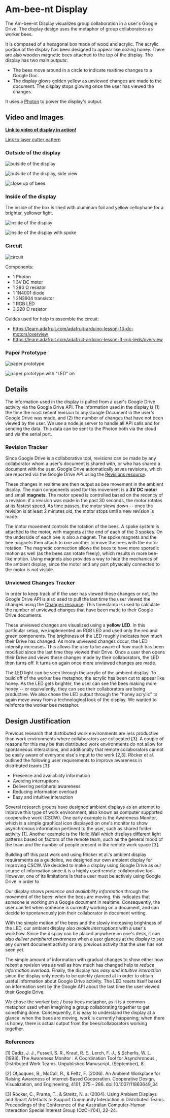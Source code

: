 # Am-bee-nt Display
The Am-bee-nt Display visualizes group collaboration in a user's Google Drive. The display design uses the metaphor of group collaborators as worker bees.

It is composed of a hexagonal box made of wood and acrylic. The acrylic portion of the display has been designed to appear like oozing honey. There are also wooden magnetic bees attached to the top of the display. The display has two main outputs:
* The bees move around in a circle to indicate realtime changes to a Google Doc.
* The display glows golden yellow as unviewed changes are made to the document. The display stops glowing once the user has viewed the changes.

It uses a [Photon](https://store.particle.io/?product=particle-photon) to power the display's output.

## Video and Images

[**Link to video of display in action!**](https://github.com/amandayung/ambeent-display/raw/master/images/Ambeent%20Video.mp4)

[Link to laser cutter pattern](https://github.com/amandayung/ambeent-display/raw/master/beebox.ai)

### Outside of the display
![outside of the display](https://raw.githubusercontent.com/amandayung/ambeent-display/master/images/Top%20view.jpg)

![outside of the display, side view](https://raw.githubusercontent.com/amandayung/ambeent-display/master/images/Side%20view.jpg)

![close up of bees](https://raw.githubusercontent.com/amandayung/ambeent-display/master/images/Bee%20close%20up.jpg)


### Inside of the display
The inside of the box is lined with aluminum foil and yellow cellophane for a brighter, yellower light.

![inside of the display](https://raw.githubusercontent.com/amandayung/ambeent-display/master/images/display-inside1.png)

![inside of the display with spoke](https://raw.githubusercontent.com/amandayung/ambeent-display/master/images/display-inside2.png)

### Circuit
![circuit](https://raw.githubusercontent.com/amandayung/ambeent-display/master/images/circuit.png)

Components:
* 1 Photon
* 1 3V DC motor
* 1 290 Ω resistor
* 1 1N4001 diode
* 1 2N3904 transistor
* 1 RGB LED
* 3 220 Ω resistor

Guides used for help to assemble the circuit:
* https://learn.adafruit.com/adafruit-arduino-lesson-13-dc-motors/overview
* https://learn.adafruit.com/adafruit-arduino-lesson-3-rgb-leds/overview


### Paper Prototype
![paper prototype](https://raw.githubusercontent.com/amandayung/ambeent-display/master/images/prototype1.png)

![paper prototype with "LED" on](https://raw.githubusercontent.com/amandayung/ambeent-display/master/images/prototype2.png)


## Details
The information used in the display is pulled from a user's Google Drive activity via the Google Drive API. The information used in the display is (1) the time the most recent revision to any Google Document in the user's Google Drive was made, and (2) the number of changes that have not been viewed by the user. We use a node.js server to handle all API calls and for sending the data. This data can be sent to the Photon both via the cloud and via the serial port.
 
### Revision Tracker
Since Google Drive is a collaborative tool, revisions can be made by any collaborator whom a user's document is shared with, or who has shared a document with the user. Google Drive automatically saves revisions, which are reported via the Google Drive API using the [Revisions resource](https://developers.google.com/drive/v2/reference/revisions).

These changes in realtime are then output as bee movement in the ambient display. The main components used for this movement is a **3V DC motor** and small **magnets**. The motor speed is controlled based on the recency of a revision: if a revision was made in the past 30 seconds, the motor rotates at its fastest speed. As time passes, the motor slows down -- once the revision is at least 2 minutes old, the motor stops until a new revision is made. 

The motor movement controls the rotation of the bees. A spoke system is attached to the motor, with magnets at the end of each of the 3 spokes. On the underside of each bee is also a magnet. The spoke magnets and the bee magnets then attach to one another to move the bees with the motor rotation. The magnetic connection allows the bees to have more sporadic motion as well (as the bees can rotate freely), which results in more bee-like motion. Using magnets also provides a way to hide the mechanics of the ambient display, since the motor and any part physically connected to the motor is not visible.


### Unviewed Changes Tracker
In order to keep track of if the user has viewed these changes or not, the Google Drive API is also used to pull the last time the user viewed the changes using the [Changes resource](https://developers.google.com/drive/v2/reference/changes). This timestamp is used to calculate the number of unviewed changes that have been made to their Google Drive documents.

These unviewed changes are visualized using a **yellow LED**. In this particular setup, we implemented an RGB LED and used only the red and green components. The brightness of the LED roughly indicates how much their Drive has changed. As more unviewed changes occur, the LED intensity increases. This allows the user to be aware of how much has been modified since the last time they viewed their Drive. Once a user then opens their Drive and views these changes made by their collaborators, the LED then turns off. It turns on again once more unviewed changes are made.

The LED light can be seen through the acrylic of the ambient display. To build off of the worker bee metaphor, the acrylic has been cut to appear like honey. As the LED gets brighter, the user can see the bees making more honey -- or equivalently, they can see their collaborators are being productive. We also chose the LED output through the "honey acrylic" to again move away from a technological look of the display. We wanted to reinforce the worker bee metaphor.


## Design Justification

Previous research that distributed work environments are less productive than work environments where collaborators are collocated [3]. A couple of reasons for this may be that distributed work environments do not allow for spontaneous interactions, and additionally that remote collaborators cannot be easily aware of everyone else's input to the work [2,3]. Röcker et al. outlined the following user requirements to improve awareness in distributed teams [3]:

* Presence and availability information
* Avoiding interruptions
* Delivering peripheral awareness
* Reducing information overload
* Easy and intuitive interaction


Several research groups have designed ambient displays as an attempt to improve this type of work environment, also known as computer supported cooperative work (CSCW). One early example is the Awareness Monitor, which is a simple graphical icon displayed on one's monitor to show asynchronous information pertinent to the user, such as shared folder activity [1]. Another example is the Hello.Wall which displays different light patterns based on factors of the remote team, such as the general mood of the team and the number of people present in the remote work space [3].

Building off this past work and using Röcker et al.'s ambient display requirements as a guideline, we designed our own ambient display for improving CSCW. We decided to make a display using Google Drive as our source of information since it is a highly used remote collaborative tool. However, one of its limitations is that a user must be actively using Google Drive in order to 

Our display shows *presence and availability information* through the movement of the bees: when the bees are moving, this indicates that someone is working on a Google document in realtime. Consequently, the user can tell when someone is currently working on a document, and can decide to spontaneously join their collaborator in document writing.

With the simple motion of the bees and the slowly increasing brightness of the LED, our ambient display also *avoids interruptions* with a user's workflow. Since the display can be placed anywhere on one's desk, it can also *deliver peripheral awareness* when a user glances at the display to see any current document activity or any previous activity that the user has not seen yet.

The simple amount of information with gradual changes to show either how recent a revision was as well as how much has changed help to *reduce information overload*. Finally, the display has *easy and intuitive interaction* since the display only needs to be quickly glanced at in order to obtain useful information about Google Drive activity. The LED resets itself based on information sent by the Google API about the last time the user viewed their Google Drive.

We chose the worker bee / busy bees metaphor, as it is a common metaphor used when imagining a group collaborating together to get something done. Consequently, it is easy to understand the display at a glance: when the bees are moving, work is currently happening; when there is honey, there is actual output from the bees/collaborators working together.




### References
[1] Cadiz, J. J., Fussell, S. R., Kraut, R. E., Lerch, F. J., & Scherlis, W. L. (1998). The Awareness Monitor : A Coordination Tool for Asynchronous , Distributed Work Teams. Unpublished Manuscript, (September), 8.

[2] Otjacques, B., McCall, R., & Feltz, F. (2006). An Ambient Workplace for Raising Awareness of Internet-Based Cooperation. Cooperative Design, Visualization, and Engineering, 4101, 275 – 286. doi:10.1007/11863649_34

[3] Röcker, C., Prante, T., & Streitz, N. a. (2004). Using Ambient Displays and Smart Artefacts to Support Community Interaction in Distributed Teams. Proceedings of the Conference of the Australian Computer-Human Interaction Special Interest Group (OzCHI’04), 22–24.
